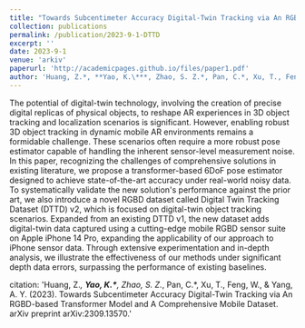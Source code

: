 ```yaml
---
title: "Towards Subcentimeter Accuracy Digital-Twin Tracking via An RGBD-based Transformer Model and A Comprehensive Mobile Dataset"
collection: publications
permalink: /publication/2023-9-1-DTTD
excerpt: ''
date: 2023-9-1
venue: 'arkiv'
paperurl: 'http://academicpages.github.io/files/paper1.pdf'
author: 'Huang, Z.*, **Yao, K.\***, Zhao, S. Z.*, Pan, C.*, Xu, T., Feng, W., & Yang, A. Y.'
---
```

The potential of digital-twin technology, involving the creation of precise digital replicas of physical objects, to reshape AR experiences in 3D object tracking and localization scenarios is significant. However, enabling robust 3D object tracking in dynamic mobile AR environments remains a formidable challenge. These scenarios often require a more robust pose estimator capable of handling the inherent sensor-level measurement noise. In this paper, recognizing the challenges of comprehensive solutions in existing literature, we propose a transformer-based 6DoF pose estimator designed to achieve state-of-the-art accuracy under real-world noisy data. To systematically validate the new solution's performance against the prior art, we also introduce a novel RGBD dataset called Digital Twin Tracking Dataset (DTTD) v2, which is focused on digital-twin object tracking scenarios. Expanded from an existing DTTD v1, the new dataset adds digital-twin data captured using a cutting-edge mobile RGBD sensor suite on Apple iPhone 14 Pro, expanding the applicability of our approach to iPhone sensor data. Through extensive experimentation and in-depth analysis, we illustrate the effectiveness of our methods under significant depth data errors, surpassing the performance of existing baselines.

citation: 'Huang, Z.*, **Yao, K.\***, Zhao, S. Z.*, Pan, C.*, Xu, T., Feng, W., & Yang, A. Y. (2023). Towards Subcentimeter Accuracy Digital-Twin Tracking via An RGBD-based Transformer Model and A Comprehensive Mobile Dataset. arXiv preprint arXiv:2309.13570.'
